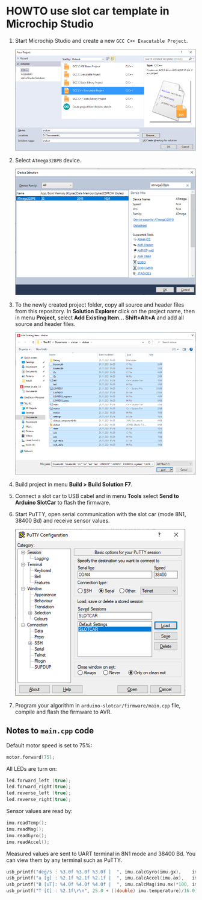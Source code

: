 # HOWTO use slot car template in Microchip Studio

1. Start Microchip Studio and create a new `GCC C++ Exacutable Project`.

   ![Microchip Studio new project](images/new_project_type.png)

2. Select `ATmega328PB` device.

   ![Microchip Studio device](images/new_project_device.png)

3. To the newly created project folder, copy all source and header files from this repository. In **Solution Explorer** click on the project name, then in menu **Project**, select **Add Existing Item... Shift+Alt+A** and add all source and header files.

   ![Microchip Studio add items](images/new_project_add_items.png)

4. Build project in menu **Build > Build Solution F7**.

5. Connect a slot car to USB cabel and in menu **Tools** select **Send to Arduino SlotCar** to flash the firmware.

6. Start PuTTY, open serial communication with the slot car (mode 8N1, 38400 Bd) and receive sensor values.

   ![Configure PuTTY](../install/images/putty_config_serial.png)

7. Program your algorithm in `arduino-slotcar/firmware/main.cpp` file, compile and flash the firmware to AVR.

## Notes to `main.cpp` code

Default motor speed is set to 75%:

```c
motor.forward(75);
```

All LEDs are turn on:

```c
led.forward_left (true);
led.forward_right(true);
led.reverse_left (true);
led.reverse_right(true);
```

Sensor values are read by:

```c
imu.readTemp();
imu.readMag();
imu.readGyro();
imu.readAccel();
```

Measured values are sent to UART terminal in 8N1 mode and 38400 Bd. You can view them by any terminal such as PuTTY.

```c
usb_printf("deg/s : %3.0f %3.0f %3.0f |  ", imu.calcGyro(imu.gx),    imu.calcGyro(imu.gy),    imu.calcGyro(imu.gz));
usb_printf("a [g] : %2.1f %2.1f %2.1f |  ", imu.calcAccel(imu.ax),   imu.calcAccel(imu.ay),   imu.calcAccel(imu.az));
usb_printf("B [uT]: %4.0f %4.0f %4.0f |  ", imu.calcMag(imu.mx)*100, imu.calcMag(imu.my)*100, imu.calcMag(imu.mz)*100);
usb_printf("T [C] : %2.1f\r\n", 25.0 + ((double) imu.temperature)/16.0);
```
